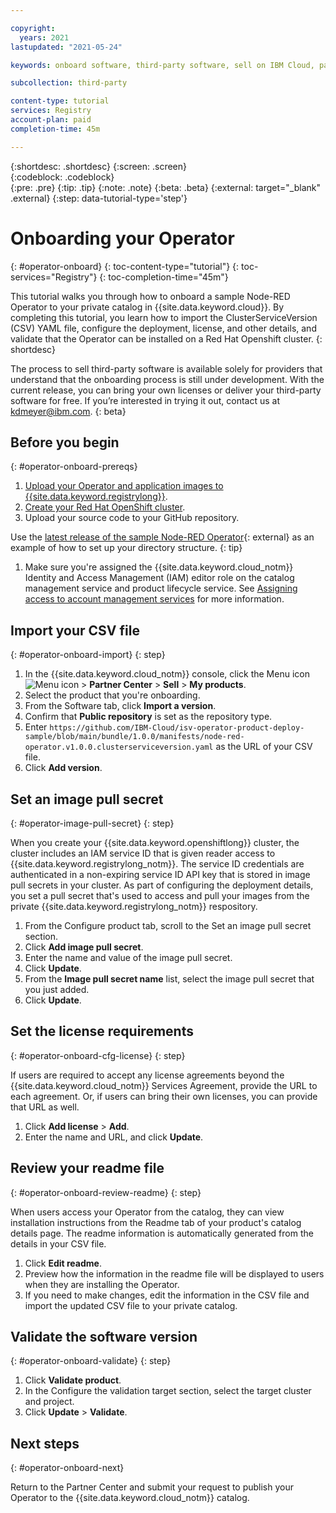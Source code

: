 ```yaml
---

copyright:
  years: 2021
lastupdated: "2021-05-24"

keywords: onboard software, third-party software, sell on IBM Cloud, partner center, operator, validate, test, Red Hat OpenShift cluster, sample Node-RED Operator, CSV file, CSV, operator bundle

subcollection: third-party

content-type: tutorial
services: Registry
account-plan: paid
completion-time: 45m 

---
```


{:shortdesc: .shortdesc}
{:screen: .screen}  
{:codeblock: .codeblock}  
{:pre: .pre}
{:tip: .tip}
{:note: .note}
{:beta: .beta}
{:external: target="_blank" .external}
{:step: data-tutorial-type='step'} 


# Onboarding your Operator
{: #operator-onboard}
{: toc-content-type="tutorial"} 
{: toc-services="Registry"}
{: toc-completion-time="45m"} 

This tutorial walks you through how to onboard a sample Node-RED Operator to your private catalog in {{site.data.keyword.cloud}}. By completing this tutorial, you learn how to import the ClusterServiceVersion (CSV) YAML file, configure the deployment, license, and other details, and validate that the Operator can be installed on a Red Hat Openshift cluster.
{: shortdesc}

The process to sell third-party software is available solely for providers that understand that the onboarding process is still under development. With the current release, you can bring your own licenses or deliver your third-party software for free. If you’re interested in trying it out, contact us at kdmeyer@ibm.com.
{: beta}

## Before you begin
{: #operator-onboard-prereqs}

1. [Upload your Operator and application images to {{site.data.keyword.registrylong}}](/docs/Registry?topic=Registry-getting-started).
1. [Create your Red Hat OpenShift cluster](/docs/openshift?topic=openshift-getting-started). 
1. Upload your source code to your GitHub repository. 

  Use the [latest release of the sample Node-RED Operator](https://github.com/IBM-Cloud/isv-operator-product-deploy-sample/releases){: external} as an example of how to set up your directory structure. 
  {: tip} 
  
1. Make sure you're assigned the {{site.data.keyword.cloud_notm}} Identity and Access Management (IAM) editor role on the catalog management service and product lifecycle service. See [Assigning access to account management services](/docs/account?topic=account-account-services) for more information.

## Import your CSV file
{: #operator-onboard-import}
{: step}

1. In the {{site.data.keyword.cloud_notm}} console, click the Menu icon ![Menu icon](../icons/icon_hamburger.svg) > **Partner Center** > **Sell** > **My products**. 
1. Select the product that you're onboarding.
1. From the Software tab, click **Import a version**.
1. Confirm that **Public repository** is set as the repository type.
1. Enter `https://github.com/IBM-Cloud/isv-operator-product-deploy-sample/blob/main/bundle/1.0.0/manifests/node-red-operator.v1.0.0.clusterserviceversion.yaml` as the URL of your CSV file. 
1. Click **Add version**.

## Set an image pull secret
{: #operator-image-pull-secret}
{: step}

When you create your {{site.data.keyword.openshiftlong}} cluster, the cluster includes an IAM service ID that is given reader access to {{site.data.keyword.registrylong_notm}}. The service ID credentials are authenticated in a non-expiring service ID API key that is stored in image pull secrets in your cluster. As part of configuring the deployment details, you set a pull secret that's used to access and pull your images from the private {{site.data.keyword.registrylong_notm}} respository. 

1. From the Configure product tab, scroll to the Set an image pull secret section.
1. Click **Add image pull secret**.
1. Enter the name and value of the image pull secret. 
1. Click **Update**.
1. From the **Image pull secret name** list, select the image pull secret that you just added. 
1. Click **Update**.

## Set the license requirements
{: #operator-onboard-cfg-license}
{: step}

If users are required to accept any license agreements beyond the {{site.data.keyword.cloud_notm}} Services Agreement, provide the URL to each agreement. Or, if users can bring their own licenses, you can provide that URL as well.  

1. Click **Add license** > **Add**. 
2. Enter the name and URL, and click **Update**.

## Review your readme file 
{: #operator-onboard-review-readme}
{: step}

When users access your Operator from the catalog, they can view installation instructions from the Readme tab of your product's catalog details page. The readme information is automatically generated from the details in your CSV file. 

1. Click **Edit readme**.
2. Preview how the information in the readme file will be displayed to users when they are installing the Operator.
3. If you need to make changes, edit the information in the CSV file and import the updated CSV file to your private catalog. 

## Validate the software version
{: #operator-onboard-validate}
{: step}

1. Click **Validate product**.
1. In the Configure the validation target section, select the target cluster and project. 
1. Click **Update** > **Validate**.

## Next steps
{: #operator-onboard-next}

Return to the Partner Center and submit your request to publish your Operator to the {{site.data.keyword.cloud_notm}} catalog.


